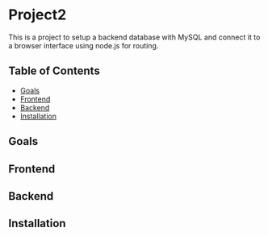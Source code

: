 # Project2 

This is a project to setup a backend database with MySQL and connect it to a browser interface using node.js for routing. 

## Table of Contents
- [Goals](#goals)
- [Frontend](#frontend)
- [Backend](#backend)
- [Installation](#installation)

## Goals

## Frontend

## Backend

## Installation
